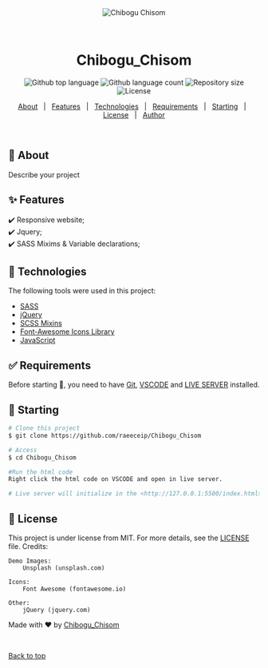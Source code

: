 <div align="center" id="top"> 
  <img src="./.github/app.gif" alt="Chibogu Chisom" />

&#xa0;

  <!-- <a href="https://Chibogu_Chisom.netlify.app">Demo</a> -->
</div>

<h1 align="center">Chibogu_Chisom</h1>

<p align="center">
  <img alt="Github top language" src="https://img.shields.io/github/languages/top/raeeceip/Chibogu_Chisom?color=56BEB8">

  <img alt="Github language count" src="https://img.shields.io/github/languages/count/raeeceip/Chibogu_Chisom?color=56BEB8">

  <img alt="Repository size" src="https://img.shields.io/github/repo-size/raeeceip/Chibogu_Chisom?color=56BEB8">

  <img alt="License" src="https://img.shields.io/github/license/raeeceip/Chibogu_Chisom?color=56BEB8">

  <!-- <img alt="Github issues" src="https://img.shields.io/github/issues/raeeceip/Chibogu_Chisom?color=56BEB8" /> -->

  <!-- <img alt="Github forks" src="https://img.shields.io/github/forks/raeeceip/Chibogu_Chisom?color=56BEB8" /> -->

  <!-- <img alt="Github stars" src="https://img.shields.io/github/stars/raeeceip/Chibogu_Chisom?color=56BEB8" /> -->
</p>

<!-- Status -->

<!-- <h4 align="center">
	🚧  Chibogu_Chisom 🚀 Under construction...  🚧
</h4>

<hr> -->

<p align="center">
  <a href="#dart-about">About</a> &#xa0; | &#xa0; 
  <a href="#sparkles-features">Features</a> &#xa0; | &#xa0;
  <a href="#rocket-technologies">Technologies</a> &#xa0; | &#xa0;
  <a href="#white_check_mark-requirements">Requirements</a> &#xa0; | &#xa0;
  <a href="#checkered_flag-starting">Starting</a> &#xa0; | &#xa0;
  <a href="#memo-license">License</a> &#xa0; | &#xa0;
  <a href="https://github.com/raeeceip" target="_blank">Author</a>
</p>

<br>

## :dart: About

Describe your project

## :sparkles: Features

:heavy_check_mark: Responsive website;\
:heavy_check_mark: Jquery;\
:heavy_check_mark: SASS Mixims & Variable declarations;

## :rocket: Technologies

The following tools were used in this project:

- [SASS](https://developer.mozilla.org/en-US/docs/Glossary/CSS_preprocessor)
- [jQuery](https://api.jquery.com/)
- [SCSS Mixins](https://itnext.io/writing-media-queries-with-sass-mixins-3ea591ea3ea4)
- [Font-Awesome Icons Library](https://fontawesome.com/v4/get-started/)
- [JavaScript](https://developer.mozilla.org/en-US/docs/Web/JavaScript)

## :white_check_mark: Requirements

Before starting :checkered_flag:, you need to have [Git](https://git-scm.com), [VSCODE](https://code.visualstudio.com/download) and [LIVE SERVER](https://marketplace.visualstudio.com/items?itemName=ritwickdey.LiveServer) installed.

## :checkered_flag: Starting

```bash
# Clone this project
$ git clone https://github.com/raeeceip/Chibogu_Chisom

# Access
$ cd Chibogu_Chisom

#Run the html code
Right click the html code on VSCODE and open in live server.

# Live server will initialize in the <http://127.0.0.1:5500/index.html>
```

## :memo: License

This project is under license from MIT. For more details, see the [LICENSE](LICENSE.md) file.
Credits:

    Demo Images:
    	Unsplash (unsplash.com)

    Icons:
    	Font Awesome (fontawesome.io)

    Other:
    	jQuery (jquery.com)

Made with :heart: by <a href="https://github.com/raeeceip" target="_blank">Chibogu_Chisom</a>

&#xa0;

<a href="#top">Back to top</a>
